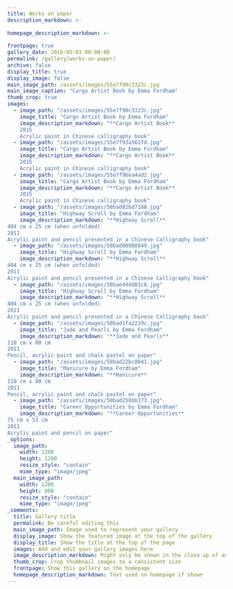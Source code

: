 ```yaml
---
title: Works on paper
description_markdown: >-
  
homepage_description_markdown: >-
   
frontpage: true
gallery_date: 2016-05-01 00:00:00
permalink: /gallery/works-on-paper/
archive: false
display_title: true
display_image: false
main_image_path: /assets/images/55e7f90c3323c.jpg
main_image_caption: "Cargo Artist Book by Emma Fordham"
thumb_crop: true
images:
  - image_path: "/assets/images/55e7f90c3323c.jpg"
    image_title: "Cargo Artist Book by Emma Fordham"
    image_description_markdown: "**Cargo Artist Book** 
    2015  
    Acrylic paint in Chinese calligraphy book"
  - image_path: "/assets/images/55e7f93a562fd.jpg"
    image_title: "Cargo Artist Book by Emma Fordham"
    image_description_markdown: "**Cargo Artist Book**  
    2015  
    Acrylic paint in Chinese calligraphy book"
  - image_path: "/assets/images/55e7f96ea4ad2.jpg"
    image_title: "Cargo Artist Book by Emma Fordham"
    image_description_markdown: "**Cargo Artist Book**  
    2015  
    Acrylic paint in Chinese calligraphy book"
  - image_path: "/assets/images/50bad02bd7188.jpg"
    image_title: "Highway Scroll by Emma Fordham"
    image_description_markdown: "**Highway Scroll**  
404 cm x 25 cm (when unfolded)  
2011  
Acrylic paint and pencil presented in a Chinese Calligraphy book"
  - image_path: "/assets/images/50bad00908849.jpg"
    image_title: "Highway Scroll by Emma Fordham"
    image_description_markdown: "**Highway Scroll**  
404 cm x 25 cm (when unfolded)  
2011  
Acrylic paint and pencil presented in a Chinese Calligraphy book"
  - image_path: "/assets/images/50baed4dd03c8.jpg"
    image_title: "Highway Scroll by Emma Fordham"
    image_description_markdown: "**Highway Scroll**  
404 cm x 25 cm (when unfolded)  
2011  
Acrylic paint and pencil presented in a Chinese Calligraphy book"
  - image_path: "/assets/images/50bad1fa2219c.jpg"
    image_title: "Jade and Pearls by Emma Fordham"
    image_description_markdown: "**Jade and Pearls**  
110 cm x 80 cm  
2011  
Pencil, acrylic paint and chalk pastel on paper"
  - image_path: "/assets/images/50bad22bc8041.jpg"
    image_title: "Manicure by Emma Fordham"
    image_description_markdown: "**Manicure**  
110 cm x 80 cm  
2011  
Pencil, acrylic paint and chalk pastel on paper"
  - image_path: "/assets/images/50bad258bb173.jpg"
    image_title: "Career Opportunities by Emma Fordham"
    image_description_markdown: "**Career Opportunities**  
75 cm x 53 cm  
2011  
Acrylic paint and pencil on paper"
_options:
  image_path:
    width: 1200
    height: 1200
    resize_style: "contain"
    mime_type: "image/jpeg"
  main_image_path:
    width: 1200
    height: 800
    resize_style: "contain"
    mime_type: "image/jpeg"
_comments:
  title: Gallery title
  permalink: Be careful editing this
  main_image_path: Image used to represent your gallery
  display_image: Show the featured image at the top of the gallery
  display_title: Show the title at the top of the page
  images: Add and edit your gallery images here
  image_description_markdown: Might only be shown in the close up of an image
  thumb_crop: Crop thumbnail images to a consistent size
  frontpage: Show this gallery on the homepage
  homepage_description_markdown: Text used on homepage if shown
---
```

